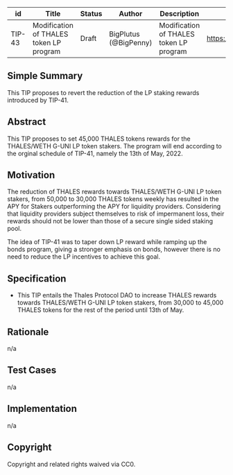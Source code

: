 | id | Title | Status | Author | Description | Discussions to | Created |
| ----------- | ----------- | ----------- | ----------- | ----------- | ----------- | ----------- |
| TIP-43 | Modification of THALES token LP program | Draft | BigPlutus (@BigPenny)| Modification of THALES token LP program | https://discord.gg/rPpPcMXSeU | 2022-04-16
 
## Simple Summary
 
This TIP proposes to revert the reduction of the LP staking rewards introduced by TIP-41.
 
## Abstract
 
This TIP proposes to set 45,000 THALES tokens rewards for the THALES/WETH G-UNI LP token stakers. The program will end according to the orginal schedule of TIP-41, namely the 13th of May, 2022.
 
## Motivation

The reduction of THALES rewards towards THALES/WETH G-UNI LP token stakers, from 50,000 to 30,000 THALES tokens weekly has resulted in the APY for Stakers outperforming the APY for liquidity providers. Considering that liquidity providers subject themselves to risk of impermanent loss, their rewards should not be lower than those of a secure single sided staking pool.

The idea of TIP-41 was to taper down LP reward while ramping up the bonds program, giving a stronger emphasis on bonds, however there is no need to reduce the LP incentives to achieve this goal. 
 
## Specification
 
  - This TIP entails the Thales Protocol DAO to increase THALES rewards towards THALES/WETH G-UNI LP token stakers, from 30,000 to 45,000 THALES tokens for the rest of the period until 13th of May.
 
 
## Rationale
 
n/a
 
## Test Cases
 
n/a
 
## Implementation
 
n/a
 
## Copyright
 
Copyright and related rights waived via CC0.

